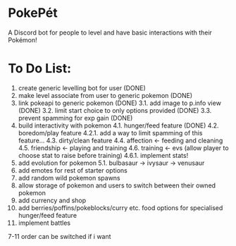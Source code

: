 # PokePét
A Discord bot for people to level and have basic interactions with their Pokémon!

# To Do List:
1. create generic levelling bot for user (DONE)
2. make level associate from user to generic pokemon (DONE)
3. link pokeapi to generic pokemon (DONE)
    3.1. add image to p.info view (DONE)
    3.2. limit start choice to only options provided (DONE)
    3.3. prevent spamming for exp gain (DONE)
4. build interactivity with pokemon
    4.1. hunger/feed feature (DONE)
    4.2. boredom/play feature
        4.2.1. add a way to limit spamming of this feature...
    4.3. dirty/clean feature
    4.4. affection <- feeding and cleaning
    4.5. friendship <- playing and training 
    4.6. training <- evs (allow player to choose stat to raise before training)
        4.6.1. implement stats!
5. add evolution for pokemon
    5.1. bulbasaur -> ivysaur -> venusaur
6. add emotes for rest of starter options
7. add random wild pokemon spawns
8. allow storage of pokemon and users to switch between their owned pokemon
9. add currency and shop
10. add berries/poffins/pokeblocks/curry etc. food options for specialised hunger/feed feature
11. implement battles

7-11 order can be switched if i want
